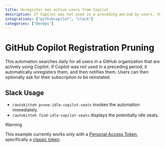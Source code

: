 ```yaml
---
title: Unregister non active users from Copilot
description: If Copilot was not used in a preceding period by users, the workflow automatically unregisters and notifies them. Users can ask for their subscription to be reinstated.
integrations: ["githubcopilot", "slack"]
categories: ["DevOps"]
---
```


# GitHub Copilot Registration Pruning

This automation searches daily for all users in a GitHub organization that are actively using Copilot.
If Copilot was not used in a preceding period, it automatically unregisters them, and then notifies them.
Users can then optionally ask for their subscription to be reinstated.

## Slack Usage

- `/autokitteh prune-idle-copilot-seats` invokes the automation immediately.
- `/autokitteh find-idle-copilot-seats` displays the potentially idle seats.

> [!WARNING]
> This example currently works only with a [Personal Access Token](https://docs.autokitteh.com/integrations/github/connection/#personal-access-token-pat), specifically a [classic token](https://docs.github.com/en/authentication/keeping-your-account-and-data-secure/managing-your-personal-access-tokens#creating-a-personal-access-token-classic).
